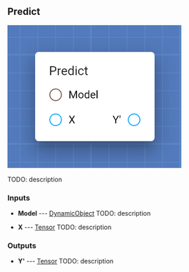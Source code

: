 ## Predict

![Predict](assets/img/cards/predict.png)

TODO: description


### Inputs


* **Model** --- [DynamicObject](types/DynamicObject.html)
  TODO: description

* **X** --- [Tensor](types/Tensor.html)
  TODO: description





### Outputs


* **Y'** --- [Tensor](types/Tensor.html)
  TODO: description





